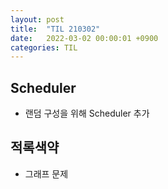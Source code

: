```yaml
---
layout: post
title:  "TIL 210302"
date:   2022-03-02 00:00:01 +0900
categories: TIL
---
```


## Scheduler
- 랜덤 구성을 위해 Scheduler 추가

## 적록색약
- 그래프 문제